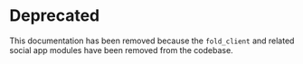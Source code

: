 # Deprecated

This documentation has been removed because the `fold_client` and related social app modules have been removed from the codebase.
